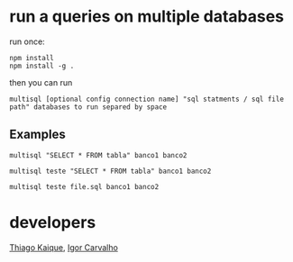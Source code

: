 # run a queries on multiple databases

run once:

```
npm install 
npm install -g .
```

then you can run

```
multisql [optional config connection name] "sql statments / sql file path" databases to run separed by space
```

## Examples

```
multisql "SELECT * FROM tabla" banco1 banco2
```


```
multisql teste "SELECT * FROM tabla" banco1 banco2
```

```
multisql teste file.sql banco1 banco2
```

# developers

[Thiago Kaique](https://github.com/Thiago099), [Igor Carvalho](https://github.com/Igorx8)
